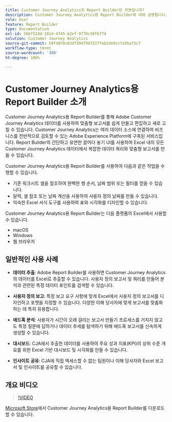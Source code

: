 ```yaml
---
title: Customer Journey Analytics의 Report Builder란 무엇입니까?
description: Customer Journey Analytics용 Report Builder에 대해 설명합니다.
role: User
feature: Report Builder
type: Documentation
exl-id: 56bf524d-101d-4745-b2ef-9770c50f6774
solution: Customer Journey Analytics
source-git-commit: b9fd070c03df2947947227feb2de9cc7a5baf2c7
workflow-type: tm+mt
source-wordcount: '309'
ht-degree: 100%

---
```


# Customer Journey Analytics용 Report Builder 소개

Customer Journey Analytics용 Report Builder를 통해 Adobe Customer Journey Analytics 데이터를 사용하여 맞춤형 보고서를 쉽게 만들고 편집하고 새로 고칠 수 있습니다. Customer Journey Analytics는 여러 데이터 소스에 연결하여 비즈니스를 전반적으로 검토할 수 있는 Adobe Experience Platform에 구축된 서비스입니다. Report Builder의 간단하고 유연한 끌어다 놓기 UI를 사용하여 Excel 내의 모든 Customer Journey Analytics 데이터에서 복잡한 데이터 쿼리와 맞춤형 보고서를 만들 수 있습니다.

Customer Journey Analytics용 Report Builder를 사용하여 다음과 같은 작업을 수행할 수 있습니다.

- 기존 워크시트 셀을 참조하여 완벽한 행 순서, 날짜 범위 또는 필터를 얻을 수 있습니다.
- 달력, 셀 참조 또는 날짜 계산을 사용하여 사용자 정의 날짜를 만들 수 있습니다.
- 익숙한 Excel 서식 도구를 사용하여 표와 시각화를 디자인할 수 있습니다.

Customer Journey Analytics용 Report Builder는 다음 플랫폼의 Excel에서 사용할 수 있습니다.

- macOS
- Windows
- 웹 브라우저

## 일반적인 사용 사례

- **데이터 추출**: Adobe Report Builder를 사용하면 Customer Journey Analytics의 데이터를 Excel로 추출할 수 있습니다. 사용자 정의 보고서 및 쿼리를 만들어 분석과 관련된 특정 데이터 포인트를 검색할 수 있습니다.

- **사용자 정의 보고**: 특정 보고 요구 사항에 맞게 Excel에서 사용자 정의 보고서를 디자인하고 포맷을 지정할 수 있습니다. 다양한 이해 당사자에 맞게 보고서를 맞춤화하는 데 특히 유용합니다.

- **애드혹 분석**: 사용자가 시간이 오래 걸리는 보고서 만들기 프로세스를 거치지 않고도 특정 질문에 답하거나 데이터 추세를 탐색하기 위해 애드혹 보고서를 신속하게 생성할 수 있습니다.

- **대시보드**: CJA에서 추출한 데이터를 사용하여 주요 성과 지표(KPI)의 상위 수준 개요를 위한 Excel 기반 대시보드 및 시각화를 만들 수 있습니다.

- **인사이트 공유**: CJA에 직접 액세스할 수 없는 팀원이나 이해 당사자와 Excel 보고서 및 인사이트를 공유할 수 있습니다.

## 개요 비디오

>[!VIDEO](https://video.tv.adobe.com/v/337569/?quality=12&learn=on)

[Microsoft Store](https://www.microsoft.com/en-us/store/apps/windows)에서
Customer Journey Analytics용 Report Builder를 다운로드할 수 있습니다.
